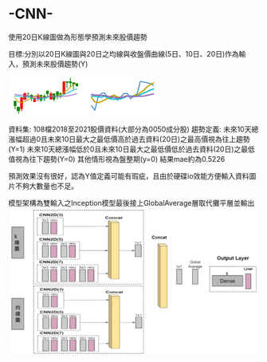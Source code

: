 # -CNN-
使用20日K線圖做為形態學預測未來股價趨勢

目標:分別以20日K線圖與20日之均線與收盤價曲線(5日、10日、20日)作為輸入，預測未來股價趨勢(Y)




![image](https://github.com/andy970139/-CNN-/blob/main/K%E7%B7%9A%E5%9C%96.png)
![image](https://github.com/andy970139/-CNN-/blob/main/%E5%9D%87%E7%B7%9A.png)





資料集: 108檔2018至2021股價資料(大部分為0050成分股)
趨勢定義:
未來10天總漲幅超過0且未來10日最大之最低價高於過去資料(20日)之最高價視為往上趨勢(Y=1)
未來10天總漲幅低於0且未來10日最大之最低價低於過去資料(20日)之最低值視為往下趨勢(Y=0)
其他情形視為盤整期(y=0)
結果mae約為0.5226



預測效果沒有很好，認為Y值定義可能有瑕疵，且由於硬碟io效能方便輸入資料圖片不夠大數量也不足。


模型架構為雙輸入之Inception模型最後接上GlobalAverage層取代攤平層並輸出
![image](https://github.com/andy970139/-CNN-/blob/main/%E7%B5%90%E6%A7%8B.PNG)
